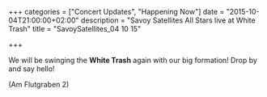 +++
categories = ["Concert Updates", "Happening Now"]
date = "2015-10-04T21:00:00+02:00"
description = "Savoy Satellites All Stars live at White Trash"
title = "SavoySatellites_04 10 15"

+++

We will be swinging the **White Trash** again with our big formation! Drop by and say hello!

(Am Flutgraben 2)

